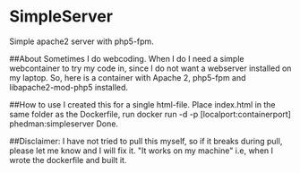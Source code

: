 # SimpleServer
Simple apache2 server with php5-fpm.

##About
Sometimes I do webcoding. When I do I need a simple webcontainer to try my code in, since I do not want a webserver installed on my laptop.
So, here is a container with Apache 2, php5-fpm and libapache2-mod-php5 installed.

##How to use
I created this for a single html-file. Place index.html in the same folder as the Dockerfile, run
docker run -d -p [localport:containerport] phedman:simpleserver
Done.

##Disclaimer:
I have not tried to pull this myself, so if it breaks during pull, please let me know and I will fix it.
"It works on my machine" i.e, when I wrote the dockerfile and built it.
